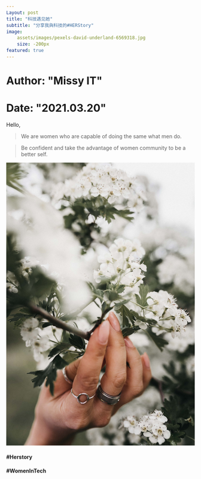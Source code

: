```yaml
---
Layout: post
title: "科技遇见她"
subtitle: "分享我與科技的#HERStory"
image: 
    assets/images/pexels-david-underland-6569318.jpg
    size: -200px
featured: true
---
```

# Author: "Missy IT"
# Date: "2021.03.20"

Hello, 

>We are women who are capable of doing the same what men do.

>Be confident and take the advantage of women community to be a better self.

![200](../assets/images/pexels-monica-turlui-7137553.jpg)

#### #Herstory 
#### #WomenInTech
